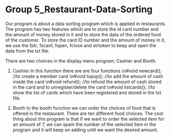# Group 5_Restaurant-Data-Sorting

Our program is about a data sorting program which is applied in restaurants. The program has two features which are to store the id card number and the amount of money stored in it and to store the data of the ordered food of the customer. To store the card ID number and the amount of money in it, we use the fptr, fscanf, fopen, fclose and strtoken to keep and open the data from the txt file. 

There are two choices in the display menu program; Cashier and Booth.
1. Cashier
In this function there are are four functions
\n#void newcard(); //to create a member card
\n#void topup(); //to add the amount of cash inside the card
\n#void refund(); //to refund the amount of cash stored in the card and to unregister/delete the card
\n#void listcards(); //to show the list of cards which have been registered and stored in the txt file.

2. Booth
In the booth function we can order the choices of food that is offered in the restaurant. There are ten different food choices. The cool thing about this program is that if we want to order the selected item for an amount of 7, we can spam the number of the selected item in the program and it will keep on adding until we want the desired amount.  
